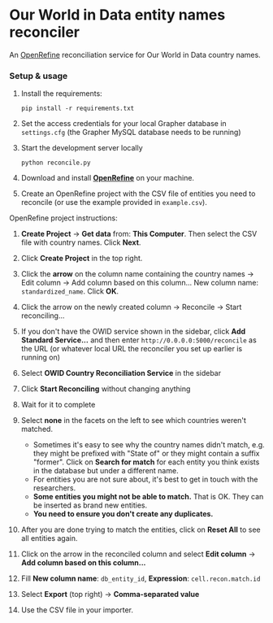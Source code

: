 # Our World in Data entity names reconciler

An [OpenRefine](https://openrefine.org/) reconciliation service for Our World in Data country names.

### Setup & usage

1. Install the requirements:
   ```
   pip install -r requirements.txt
   ```

2. Set the access credentials for your local Grapher database in `settings.cfg` (the Grapher MySQL database needs to be running)

3. Start the development server locally
   ```
   python reconcile.py
   ```

4. Download and install [**OpenRefine**](https://openrefine.org/download.html) on your machine.

5. Create an OpenRefine project with the CSV file of entities you need to reconcile (or use the example provided in `example.csv`).

OpenRefine project instructions:

1. **Create Project** → **Get data** from: **This Computer**. Then select the CSV file with country names. Click **Next**.
2. Click **Create Project** in the top right.
3. Click the **arrow** on the column name containing the country names → Edit column → Add column based on this column... New column name: `standardized_name`. Click **OK**.
4. Click the arrow on the newly created column → Reconcile → Start reconciling...
5. If you don't have the OWID service shown in the sidebar, click **Add Standard Service...** and then enter `http://0.0.0.0:5000/reconcile` as the URL (or whatever local URL the reconciler you set up earlier is running on)
6. Select **OWID Country Reconciliation Service** in the sidebar
7. Click **Start Reconciling** without changing anything
8. Wait for it to complete
9. Select **none** in the facets on the left to see which countries weren't matched.
   - Sometimes it's easy to see why the country names didn't match, e.g. they might be prefixed with "State of" or they might contain a suffix "former". Click on **Search for match** for each entity you think exists in the database but under a different name.
   - For entities you are not sure about, it's best to get in touch with the researchers.
   - **Some entities you might not be able to match.** That is OK. They can be inserted as brand new entities.
   - **You need to ensure you don't create any duplicates.**

10. After you are done trying to match the entities, click on **Reset All** to see all entities again.
11. Click on the arrow in the reconciled column and select **Edit column** → **Add column based on this column...**
12. Fill **New column name**: `db_entity_id`, **Expression**: `cell.recon.match.id`
13. Select **Export** (top right) → **Comma-separated value**
14. Use the CSV file in your importer.
